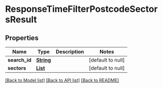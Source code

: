 # ResponseTimeFilterPostcodeSectorsResult
## Properties

Name | Type | Description | Notes
------------ | ------------- | ------------- | -------------
**search\_id** | [**String**](string.md) |  | [default to null]
**sectors** | [**List**](ResponseTimeFilterPostcodeSector.md) |  | [default to null]

[[Back to Model list]](../README.md#documentation-for-models) [[Back to API list]](../README.md#documentation-for-api-endpoints) [[Back to README]](../README.md)

